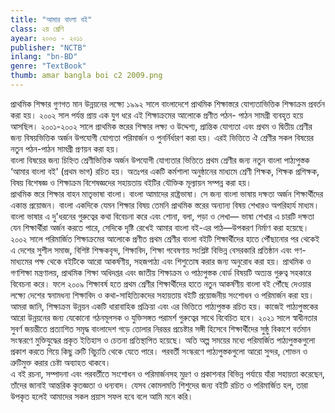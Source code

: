 ```yaml
---
title: "আমার বাংলা বই"
class: ২য় শ্রেণি
ayear: ২০০৩ - ২০১১
publisher: "NCTB"
inlang: "bn-BD"
genre: "TextBook"
thumb: amar bangla boi c2 2009.png
---
```


<div><div>প্রাথমিক শিক্ষার গুণগত মান উন্নয়নের লক্ষ্যে ১৯৯২ সালে বাংলাদেশে প্রাথমিক শিক্ষাস্তরে যোগ্যতাভিত্তিক শিক্ষাক্রম প্রবর্তন করা হয়। ২০০২ সাল পর্যন্ত প্রায় এক যুগ ধরে এই শিক্ষাক্রমের আলোকে প্রণীত পঠন- পাঠন সামগ্রী ব্যবহৃত হয়ে আসছিল। ২০০১-২০০২ সালে প্রাথমিক স্তরের শিক্ষার লক্ষ্য ও উদ্দেশ্য, প্রান্তিক যোগ্যতা এবং প্রথম ও দ্বিতীয় শ্রেণীর জন্য বিষয়ভিত্তিক অর্জন উপযোগী যোগ্যতা পরিমার্জন ও পুনর্নির্ধারণ করা হয়। এরই ভিত্তিতে ঐ শ্রেণীর সকল বিষয়ের নতুন পঠন-পাঠন সামগ্রী প্রণয়ন করা হয়।</div><div>বাংলা বিষয়ের জন্য চিহ্নিত শ্রেণীভিত্তিক অর্জন উপযোগী যোগ্যতার ভিত্তিতে প্রথম শ্রেণীর জন্য নতুন বাংলা পাঠ্যপুস্তক ‘আমার বাংলা বই' (প্রথম ভাগ) রচিত হয়। অতঃপর একটি কর্মশালা অনুষ্ঠানের মাধ্যমে শ্রেণী শিক্ষক, শিক্ষক প্রশিক্ষক, বিষয় বিশেষজ্ঞ ও শিক্ষাক্রম বিশেষজ্ঞদের সহায়তায় বইটির যৌক্তিক মূল্যায়ন সম্পন্ন করা হয়।</div><div>প্রাথমিক স্তরে শিক্ষার বাহন মাতৃভাষা বাংলা। বাংলা আমাদের রাষ্ট্রভাষা। সে জন্য বাংলা ভাষায় দক্ষতা অর্জন শিক্ষার্থীদের একান্ত প্রয়োজন। বাংলা একদিকে যেমন শিক্ষার বিষয় তেমনি প্রাথমিক স্তরের অন্যান্য বিষয় শেখারও অপরিহার্য মাধ্যম। বাংলা ভাষার এ দু'ধরনের গুরুত্বের কথা বিবেচনা করে এবং শোনা, বলা, পড়া ও লেখা— ভাষা শেখার এ চারটি দক্ষতা যেন শিক্ষার্থীরা অর্জন করতে পারে, সেদিকে দৃষ্টি রেখেই আমার বাংলা বই-এর পাঠ—উপকরণ নির্মাণ করা হয়েছে।</div><div>২০০২ সালে পরিমার্জিত শিক্ষাক্রমের আলোকে প্রণীত প্রথম শ্রেণীর বাংলা বইটি শিক্ষার্থীদের হাতে পৌঁছানোর পর থেকেই এ দেশের সুশীল সমাজ, বিশিষ্ট শিক্ষকবৃন্দ, শিক্ষাবিদ, শিক্ষা গবেষণায় সংশ্লিষ্ট বিভিন্ন বেসরকারি প্রতিষ্ঠান এবং গণ-মাধ্যমের পক্ষ থেকে বইটিকে আরো আকর্ষণীয়, সহজপাঠ্য এবং শিশুতোষ করার জন্য অনুরোধ করা হয়। প্রাথমিক ও গণশিক্ষা মন্ত্রণালয়, প্রাথমিক শিক্ষা অধিদপ্তর এবং জাতীয় শিক্ষাক্রম ও পাঠ্যপুস্তক বোর্ড বিষয়টি অত্যন্ত গুরুত্ব সহকারে বিবেচনা করে। ফলে ২০০৯ শিক্ষাবর্ষ হতে প্রথম শ্রেণীর শিক্ষার্থীদের হাতে নতুন আকর্ষণীয় বাংলা বই পৌঁছে দেওয়ার লক্ষ্যে দেশের স্বনামধন্য শিক্ষাবিদ ও কথা-সাহিত্যিকদের সহায়তায় বইটি প্রয়োজনীয় সংশোধন ও পরিমার্জন করা হয়।</div><div>আমরা জানি, শিক্ষাক্রম উন্নয়ন একটি ধারাবাহিক প্রক্রিয়া এবং এর ভিত্তিতে পাঠ্যপুস্তক রচিত হয়। কাজেই পাঠ্যপুস্তকের আরো উন্নয়নের জন্য যেকোনো গঠনমূলসক ও যুক্তিসঙ্গত পরামর্শ গুরুত্বের সাথে বিবেচিত হবে। ২০২১ সালে স্বাধীনতার সুবর্ণ জয়ন্তীতে প্রত্যাশিত সমৃদ্ধ বাংলাদেশ গড়ে তোলার নিরন্তর প্রচেষ্টার সঙ্গী হিসেবে শিক্ষার্থীদের সুষ্ঠু বিকাশে বর্তমান সংস্করণে মুক্তিযুদ্ধের প্রকৃত ইতিহাস ও চেতনা প্রতিস্থাপিত হয়েছে। অতি অল্প সময়ের মধ্যে পরিমার্জিত পাঠ্যপুস্তকগুলো প্রকাশ করতে গিয়ে কিছু ত্রুটি বিচ্যুতি থেকে যেতে পারে। পরবর্তী সংস্করণে পাঠ্যপুস্তকগুলো আরো সুন্দর, শোভন ও ত্রুটিমুক্ত করার চেষ্টা অব্যাহত থাকবে।</div><div>এ বই রচনা, সম্পাদনা এবং পরবর্তীতে সংশোধন ও পরিমার্জনসহ মুদ্রণ ও প্রকাশনার বিভিন্ন পর্যায়ে যাঁরা সহায়তা করেছেন, তাঁদের জানাই আন্তরিক কৃতজ্ঞতা ও ধন্যবাদ। যেসব কোমলমতি শিশুদের জন্য বইটি রচিত ও পরিমার্জিত হল, তারা উপকৃত হলেই আমাদের সকল প্রয়াস সফল হবে বলে আমি মনে করি।</div></div>
